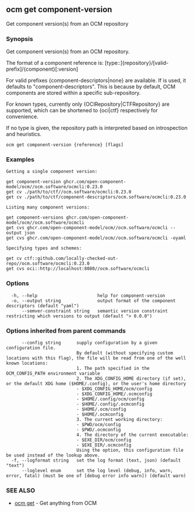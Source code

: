## ocm get component-version

Get component version(s) from an OCM repository

### Synopsis

Get component version(s) from an OCM repository.

The format of a component reference is:
	[type::]{repository}/[valid-prefix]/{component}[:version]

For valid prefixes {component-descriptors|none} are available. If <none> is used, it defaults to "component-descriptors". This is because by default,
OCM components are stored within a specific sub-repository.

For known types, currently only {OCIRepository|CTFRepository} are supported, which can be shortened to {oci|ctf} respectively for convenience.

If no type is given, the repository path is interpreted based on introspection and heuristics.


```
ocm get component-version {reference} [flags]
```

### Examples

```
Getting a single component version:

get component-version ghcr.com/open-component-model/ocm//ocm.software/ocmcli:0.23.0
get cv ./path/to/ctf//ocm.software/ocmcli:0.23.0
get cv ./path/to/ctf/component-descriptors/ocm.software/ocmcli:0.23.0

Listing many component versions:

get component-versions ghcr.com/open-component-model/ocm//ocm.software/ocmcli
get cvs ghcr.com/open-component-model/ocm//ocm.software/ocmcli --output json
get cvs ghcr.com/open-component-model/ocm//ocm.software/ocmcli -oyaml

Specifying types and schemes:

get cv ctf::github.com/locally-checked-out-repo//ocm.software/ocmcli:0.23.0
get cvs oci::http://localhost:8080//ocm.software/ocmcli
```

### Options

```
  -h, --help                       help for component-version
  -o, --output string              output format of the component descriptors (default "yaml")
      --semver-constraint string   semantic version constraint restricting which versions to output (default "> 0.0.0")
```

### Options inherited from parent commands

```
      --config string      supply configuration by a given configuration file.
                           By default (without specifying custom locations with this flag), the file will be read from one of the well known locations:
                           1. The path specified in the OCM_CONFIG_PATH environment variable
                           2. The XDG_CONFIG_HOME directory (if set), or the default XDG home ($HOME/.config), or the user's home directory
                           - $XDG_CONFIG_HOME/ocm/config
                           - $XDG_CONFIG_HOME/.ocmconfig
                           - $HOME/.config/ocm/config
                           - $HOME/.config/.ocmconfig
                           - $HOME/.ocm/config
                           - $HOME/.ocmconfig
                           3. The current working directory:
                           - $PWD/ocm/config
                           - $PWD/.ocmconfig
                           4. The directory of the current executable:
                           - $EXE_DIR/ocm/config
                           - $EXE_DIR/.ocmconfig
                           Using the option, this configuration file be used instead of the lookup above.
  -f, --logformat string   set the log format (text, json) (default "text")
      --loglevel enum      set the log level (debug, info, warn, error, fatal) (must be one of [debug error info warn]) (default warn)
```

### SEE ALSO

* [ocm get](ocm_get.md)	 - Get anything from OCM

